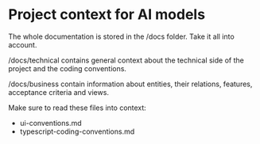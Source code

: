 # Project context for AI models

The whole documentation is stored in the /docs folder. Take it all into account.

/docs/technical contains general context about the technical side of the project and the coding conventions.

/docs/business contain information about entities, their relations, features, acceptance criteria and views.

Make sure to read these files into context:
* ui-conventions.md
* typescript-coding-conventions.md
